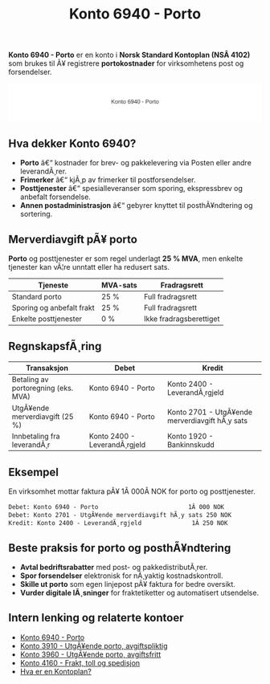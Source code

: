 ﻿---
title: "Konto 6940 - Porto"
meta_title: "6940-porto"
meta_description: '**Konto 6940 - Porto** er en konto i **Norsk Standard Kontoplan (NSÂ 4102)** som brukes til Ã¥ registrere **portokostnader** for virksomhetens post og forsendel...'
slug: 6940-porto
type: blog
layout: pages/single
---

**Konto 6940 - Porto** er en konto i **Norsk Standard Kontoplan (NSÂ 4102)** som brukes til Ã¥ registrere **portokostnader** for virksomhetens post og forsendelser.

![Illustrasjon av konto 6940 Porto](6940-porto-image.svg)

## Hva dekker Konto 6940?

* **Porto** â€“ kostnader for brev- og pakkelevering via Posten eller andre leverandÃ¸rer.
* **Frimerker** â€“ kjÃ¸p av frimerker til postforsendelser.
* **Posttjenester** â€“ spesialleveranser som sporing, ekspressbrev og anbefalt forsendelse.
* **Annen postadministrasjon** â€“ gebyrer knyttet til posthÃ¥ndtering og sortering.

## Merverdiavgift pÃ¥ porto

**Porto** og posttjenester er som regel underlagt **25 % MVA**, men enkelte tjenester kan vÃ¦re unntatt eller ha redusert sats.

| Tjeneste                  | MVA-sats  | Fradragsrett        |
|----------------------------|-----------|---------------------|
| Standard porto             | 25 %      | Full fradragsrett   |
| Sporing og anbefalt frakt  | 25 %      | Full fradragsrett   |
| Enkelte posttjenester      | 0 %       | Ikke fradragsberettiget |

## RegnskapsfÃ¸ring

| Transaksjon                         | Debet                    | Kredit                                       |
|-------------------------------------|--------------------------|----------------------------------------------|
| Betaling av portoregning (eks. MVA) | Konto 6940 - Porto       | Konto 2400 - LeverandÃ¸rgjeld                |
| UtgÃ¥ende merverdiavgift (25 %)      | Konto 6940 - Porto       | Konto 2701 - UtgÃ¥ende merverdiavgift hÃ¸y sats |
| Innbetaling fra leverandÃ¸r          | Konto 2400 - LeverandÃ¸rgjeld | Konto 1920 - Bankinnskudd                 |

## Eksempel

En virksomhet mottar faktura pÃ¥ 1Â 000Â NOK for porto og posttjenester.

```plaintext
Debet: Konto 6940 - Porto                         1Â 000 NOK
Debet: Konto 2701 - UtgÃ¥ende merverdiavgift hÃ¸y sats 250 NOK
Kredit: Konto 2400 - LeverandÃ¸rgjeld              1Â 250 NOK
```

## Beste praksis for porto og posthÃ¥ndtering

* **Avtal bedriftsrabatter** med post- og pakkedistributÃ¸rer.
* **Spor forsendelser** elektronisk for nÃ¸yaktig kostnadskontroll.
* **Skille ut porto** som egen linjepost pÃ¥ faktura for bedre oversikt.
* **Vurder digitale lÃ¸sninger** for fraktetiketter og automatisert utsendelse.

## Intern lenking og relaterte kontoer

* [Konto 6940 - Porto](/blogs/kontoplan/6940-porto "Konto 6940 - Porto")
* [Konto 3910 - UtgÃ¥ende porto, avgiftspliktig](/blogs/kontoplan/3910-utgaende-porto-avgiftspliktig "Konto 3910 - UtgÃ¥ende porto, avgiftspliktig")
* [Konto 3960 - UtgÃ¥ende porto, avgiftsfritt](/blogs/kontoplan/3960-utgaende-porto-avgiftsfritt "Konto 3960 - UtgÃ¥ende porto, avgiftsfritt")
* [Konto 4160 - Frakt, toll og spedisjon](/blogs/kontoplan/4160-frakt-toll-og-spedisjon "Konto 4160 - Frakt, toll og spedisjon")
* [Hva er en Kontoplan?](/blogs/regnskap/hva-er-kontoplan "Hva er en Kontoplan? Komplett Guide til Kontoplaner i Norsk Regnskap")

